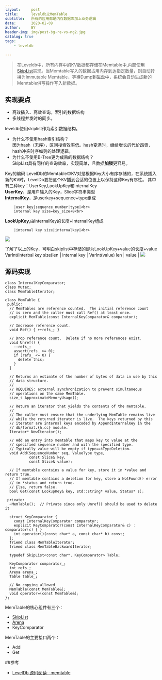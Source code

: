 ```yaml
---
layout:     post
title:      leveldb之MemTable
subtitle:   所有的应用都是内存数据库加上业务逻辑
date:       2020-02-09
author:     BY
header-img: img/post-bg-re-vs-ng2.jpg
catalog: true
tags:
    - leveldb
    
---
```


>在Leveldb中，所有内存中的KV数据都存储在Memtable中,内部使用[SkipList](https://yorkwade.github.io/2020/02/05/leveldb_SkipList/)实现。当Memtable写入的数据占用内存到达指定数量，则自动转换为Immutable Memtable，等待Dump到磁盘中，系统会自动生成新的Memtable供写操作写入新数据。

## 实现要点
- 高效插入、高效查询。索引的数据结构
- 多线程并发时的同步。

leveldb使用skiplist作为索引数据结构。
- 为什么不使用hash索引结构？<br>
    因为hash（无序），区间搜索效率低。hash变满时，继续增长的代价昂贵，hash冲突时序如则的处理逻辑。<br>
- 为什么不使用B-Tree更为成熟的数据结构？<br>
    SkipList具有同样的查询效率，实现简单，且数据**加锁**更容易。
    
Key的编码
LevelDb的Memtable中KV对是根据Key大小有序存储的，在系统插入新的KV时，LevelDb要把这个KV插到合适的位置上以保持这种Key有序性。
其中有三种key：UserKey,LookUpKey和InternalKey<br>
**UserKey**，是用户输入的Key，Slice字符串类型<br>
**InternalKey**，是userkey+sequence+type组成<br>
```objc
    |user key|sequence number|type|<br>
    internal key size=key_size+8<br>
```
**LookUpKey**,由InternalKey的长度+InternalKey组成<br>
```objc
    |internal key size|internalkey|<br>
```
![](https://bean-li.github.io/assets/LevelDB/leveldb_key.png)

了解了以上的Key，可明白skiplist中存储的键为LookUpKey+value的长度+value<br>
VarInt(interbal key size)len | internal key | VarInt(value) len | value |
![](https://pic4.zhimg.com/80/v2-662b22e9fb3639adf416135d7200085b_hd.jpg)


## 源码实现
``` obj
class InternalKeyComparator;
class Mutex;
class MemTableIterator;

class MemTable {
 public:
  // MemTables are reference counted.  The initial reference count
  // is zero and the caller must call Ref() at least once.
  explicit MemTable(const InternalKeyComparator& comparator);

  // Increase reference count.
  void Ref() { ++refs_; }

  // Drop reference count.  Delete if no more references exist.
  void Unref() {
    --refs_;
    assert(refs_ >= 0);
    if (refs_ <= 0) {
      delete this;
    }
  }

  // Returns an estimate of the number of bytes of data in use by this
  // data structure.
  //
  // REQUIRES: external synchronization to prevent simultaneous
  // operations on the same MemTable.
  size_t ApproximateMemoryUsage();

  // Return an iterator that yields the contents of the memtable.
  //
  // The caller must ensure that the underlying MemTable remains live
  // while the returned iterator is live.  The keys returned by this
  // iterator are internal keys encoded by AppendInternalKey in the
  // db/format.{h,cc} module.
  Iterator* NewIterator();

  // Add an entry into memtable that maps key to value at the
  // specified sequence number and with the specified type.
  // Typically value will be empty if type==kTypeDeletion.
  void Add(SequenceNumber seq, ValueType type,
           const Slice& key,
           const Slice& value);

  // If memtable contains a value for key, store it in *value and return true.
  // If memtable contains a deletion for key, store a NotFound() error
  // in *status and return true.
  // Else, return false.
  bool Get(const LookupKey& key, std::string* value, Status* s);

 private:
  ~MemTable();  // Private since only Unref() should be used to delete it

  struct KeyComparator {
    const InternalKeyComparator comparator;
    explicit KeyComparator(const InternalKeyComparator& c) : comparator(c) { }
    int operator()(const char* a, const char* b) const;
  };
  friend class MemTableIterator;
  friend class MemTableBackwardIterator;

  typedef SkipList<const char*, KeyComparator> Table;

  KeyComparator comparator_;
  int refs_;
  Arena arena_;
  Table table_;

  // No copying allowed
  MemTable(const MemTable&);
  void operator=(const MemTable&);
};

```
MemTable的核心组件有三个：
- [SkipList](https://yorkwade.github.io/2020/02/05/leveldb_SkipList/)
- [Arena](https://yorkwade.github.io/2020/02/04/leveldb_Arena/)
- KeyComparator

MemTable的主要接口两个：
- Add
- Get



##参考

- [LevelDb 源码阅读--memtable](https://zhuanlan.zhihu.com/p/79064869)
